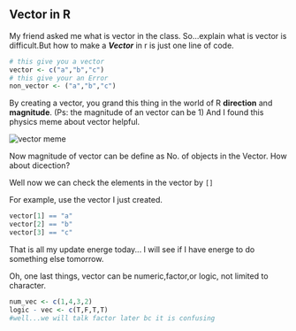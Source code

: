 ## Vector in R
My friend asked me what is vector in the class. So...explain what is vector is difficult.But how to make a ***Vector*** in r is just one line of code. 
```r
# this give you a vector 
vector <- c("a","b","c")
# this give your an Error
non_vector <- ("a","b","c")
```
By creating a vector, you grand this thing in the world of R **direction** and **magnitude**. (Ps: the magnitude of an vector can be 1) And I found this physics meme about vector helpful.

![vector meme](https://github.com/user-attachments/assets/732caa4f-af09-46fe-bc53-49386b449dd3)

Now magnitude of vector can be define as No. of objects in the Vector. How about dicection? 

Well now we can check the elements in the vector by `[]`

For example, use the vector I just created. 
```r
vector[1] == "a"
vector[2] == "b"
vector[3] == "c"
```
That is all my update energe today... I will see if I have energe to do something else tomorrow.

Oh, one last things, vector can be numeric,factor,or logic, not limited to character.
```r
num_vec <- c(1,4,3,2)
logic - vec <- c(T,F,T,T)
#well...we will talk factor later bc it is confusing
```

